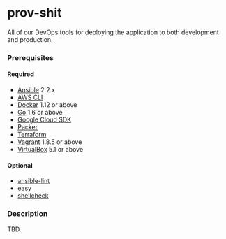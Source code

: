 # prov-shit

All of our DevOps tools for deploying the application to both development and production.

### Prerequisites

#### Required

- [Ansible](https://ansible.com) 2.2.x
- [AWS CLI](https://aws.amazon.com/cli)
- [Docker](https://docker.com) 1.12 or above
- [Go](https://golang.org) 1.6 or above
- [Google Cloud SDK](https://cloud.google.com/sdk/gcloud)
- [Packer](https://packer.io)
- [Terraform](https://terraform.io)
- [Vagrant](https://www.vagrantup.com) 1.8.5 or above
- [VirtualBox](https://www.virtualbox.org) 5.1 or above

#### Optional

- [ansible-lint](https://github.com/willthames/ansible-lint)
- [easy](https://github.com/kpashka/easy)
- [shellcheck](https://www.shellcheck.net)

### Description

TBD.
